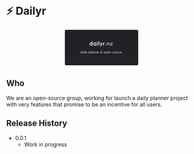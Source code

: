 # ⚡️ Dailyr

<p align="center">
  <img src="introduction.png" width="200" alt="Dailyr brand">
</p>

## Who
We are an open-source group, working for launch a daily planner project
with very features that promise to be an incentive for all users.

## Release History
* 0.0.1
    * Work in progress